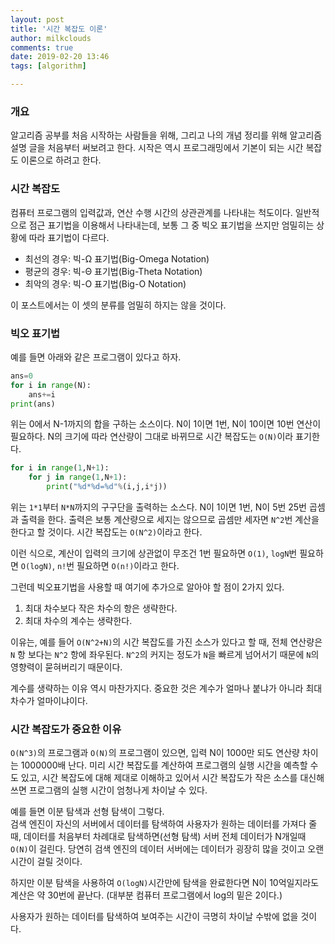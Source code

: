 ```yaml
---
layout: post
title: '시간 복잡도 이론'
author: milkclouds
comments: true
date: 2019-02-20 13:46
tags: [algorithm]

---
```



### 개요  
알고리즘 공부를 처음 시작하는 사람들을 위해, 그리고 나의 개념 정리를 위해 알고리즘 설명 글을 처음부터 써보려고 한다. 시작은 역시 프로그래밍에서 기본이 되는 시간 복잡도 이론으로 하려고 한다.


### 시간 복잡도  
컴퓨터 프로그램의 입력값과, 연산 수행 시간의 상관관계를 나타내는 척도이다. 일반적으로 점근 표기법을 이용해서 나타내는데, 보통 그 중 빅오 표기법을 쓰지만 엄밀히는 상황에 따라 표기법이 다르다.  

+ 최선의 경우: 빅-Ω 표기법(Big-Omega Notation)  
+ 평균의 경우: 빅-Θ 표기법(Big-Theta Notation)  
+ 최악의 경우: 빅-O 표기법(Big-O Notation)  


이 포스트에서는 이 셋의 분류를 엄밀히 하지는 않을 것이다.


### 빅오 표기법  
예를 들면 아래와 같은 프로그램이 있다고 하자.  

```python
ans=0
for i in range(N):
    ans+=i
print(ans)
```

위는 0에서 N-1까지의 합을 구하는 소스이다. N이 1이면 1번, N이 10이면 10번 연산이 필요하다. N의 크기에 따라 연산량이 그대로 바뀌므로 시간 복잡도는 `O(N)`이라 표기한다.


```python
for i in range(1,N+1):
    for j in range(1,N+1):
        print("%d*%d=%d"%(i,j,i*j))
```

위는 `1*1`부터 `N*N`까지의 구구단을 출력하는 소스다. N이 1이면 1번, N이 5번 25번 곱셈과 출력을 한다. 출력은 보통 계산량으로 세지는 않으므로 곱셈만 세자면 `N^2`번 계산을 한다고 할 것이다. 시간 복잡도는 `O(N^2)`이라고 한다.  


이런 식으로, 계산이 입력의 크기에 상관없이 무조건 1번 필요하면 `O(1)`, `logN`번 필요하면 `O(logN)`, `n!`번 필요하면 `O(n!)`이라고 한다.  


그런데 빅오표기법을 사용할 때 여기에 추가으로 알아야 할 점이 2가지 있다.  
1. 최대 차수보다 작은 차수의 항은 생략한다.  
2. 최대 차수의 계수는 생략한다.  

이유는, 예를 들어 `O(N^2+N)`의 시간 복잡도를 가진 소스가 있다고 할 때, 전체 연산량은 `N` 항 보다는 `N^2` 항에 좌우된다. `N^2`의 커지는 정도가 `N`을 빠르게 넘어서기 때문에 `N`의 영향력이 묻혀버리기 때문이다.  

계수를 생략하는 이유 역시 마찬가지다. 중요한 것은 계수가 얼마나 붙냐가 아니라 최대 차수가 얼마이냐이다.


### 시간 복잡도가 중요한 이유  
`O(N^3)`의 프로그램과 `O(N)`의 프로그램이 있으면, 입력 N이 1000만 되도 연산량 차이는 1000000배 난다. 미리 시간 복잡도를 계산하여 프로그램의 실행 시간을 예측할 수도 있고, 시간 복잡도에 대해 제대로 이해하고 있어서 시간 복잡도가 작은 소스를 대신해 쓰면 프로그램의 실행 시간이 엄청나게 차이날 수 있다.  

예를 들면 이분 탐색과 선형 탐색이 그렇다.  
검색 엔진이 자신의 서버에서 데이터를 탐색하여 사용자가 원하는 데이터를 가져다 줄 때, 데이터를 처음부터 차례대로 탐색하면(선형 탐색) 서버 전체 데이터가 N개일때 `O(N)`이 걸린다. 당연히 검색 엔진의 데이터 서버에는 데이터가 굉장히 많을 것이고 오랜 시간이 걸릴 것이다.  

하지만 이분 탐색을 사용하여 `O(logN)`시간만에 탐색을 완료한다면 N이 10억일지라도 계산은 약 30번에 끝난다. (대부분 컴퓨터 프로그램에서 log의 밑은 2이다.)  

사용자가 원하는 데이터를 탐색하여 보여주는 시간이 극명히 차이날 수밖에 없을 것이다.  

